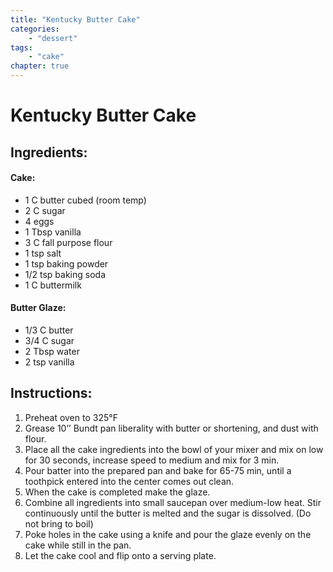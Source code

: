 ```yaml
---
title: "Kentucky Butter Cake"
categories:
    - "dessert"
tags: 
    - "cake"
chapter: true
---
```

# Kentucky Butter Cake

## Ingredients:

#### Cake:

- 1 C butter cubed (room temp)
- 2 C sugar
- 4 eggs
- 1 Tbsp vanilla
- 3 C fall purpose flour
- 1 tsp salt
- 1 tsp baking powder
- 1/2 tsp baking soda
- 1 C buttermilk

#### Butter Glaze:

- 1/3 C butter
- 3/4 C sugar
- 2 Tbsp water
- 2 tsp vanilla

## Instructions:

1. Preheat oven to 325°F
2. Grease 10’’ Bundt pan liberality with butter or shortening, and dust with flour.
3. Place all the cake ingredients into the bowl of your mixer and mix on low for 30 seconds,
increase speed to medium and mix for 3 min.
4. Pour batter into the prepared pan and bake for 65-75 min, until a toothpick entered into
the center comes out clean.
5. When the cake is completed make the glaze.
6. Combine all ingredients into small saucepan over medium-low heat. Stir continuously
until the butter is melted and the sugar is dissolved. (Do not bring to boil)
7. Poke holes in the cake using a knife and pour the glaze evenly on the cake while still in
the pan.
8. Let the cake cool and flip onto a serving plate.
